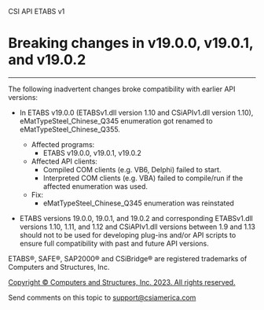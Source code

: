 ﻿

CSI API ETABS v1

# Breaking changes in v19.0.0, v19.0.1, and v19.0.2  
  
---  
  
The following inadvertent changes broke compatibility with earlier API
versions:

  * In ETABS v19.0.0 (ETABSv1.dll version 1.10 and CSiAPIv1.dll version 1.10), eMatTypeSteel_Chinese_Q345 enumeration got renamed to eMatTypeSteel_Chinese_Q355. 
    * Affected programs: 
      * ETABS v19.0.0, v19.0.1, v19.0.2 
    * Affected API clients: 
      * Compiled COM clients (e.g. VB6, Delphi) failed to start. 
      * Interpreted COM clients (e.g. VBA) failed to compile/run if the affected enumeration was used. 
    * Fix: 
      * eMatTypeSteel_Chinese_Q345 enumeration was reinstated 

  * ETABS versions 19.0.0, 19.0.1, and 19.0.2 and corresponding ETABSv1.dll versions 1.10, 1.11, and 1.12 and CSiAPIv1.dll versions between 1.9 and 1.13 should not to be used for developing plug-ins and/or API scripts to ensure full compatibility with past and future API versions. 

ETABS®, SAFE®, SAP2000® and CSiBridge® are registered trademarks of Computers
and Structures, Inc.  

[Copyright © Computers and Structures, Inc. 2023. All rights
reserved.](http://www.csiamerica.com)

Send comments on this topic to
[support@csiamerica.com](mailto:support%40csiamerica.com?Subject=CSI%20API%20ETABS%20v1)

